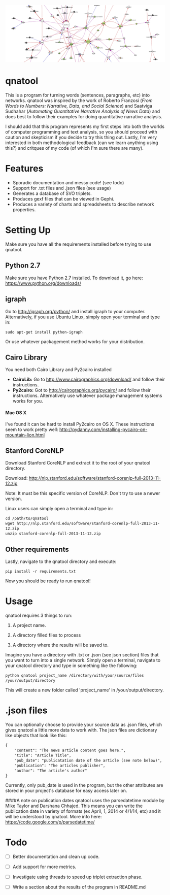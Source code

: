 ![A network graph](https://raw.githubusercontent.com/DansGit/qnatool/master/docs/abortion2.png)
# qnatool
This is a program for turning words (sentences, paragraphs, etc) into networks.
qnatool was inspired by the work of Roberto Franzosi (*From Words to Numbers: Narrative, Data, and Social Science*)
and Saatviga Sudhahar (*Automating Quantitative Narrative Analysis of News Data*) and does best to follow their
examples for doing quantitative narrative analysis. 

I should add that this program represents my first steps into
both the worlds of computer programming and text analysis, so you should proceed with caution 
and skepticism if you decide to try this thing out.
Lastly, I'm very interested in both methodological feedback
(can we learn anything using this?) and critques of my code (of which I'm sure there are many). 

# Features
* Sporadic documentation and messy code! (see todo)
* Support for .txt files and .json files (see usage)
* Generates a database of SVO triplets.
* Produces gexf files that can be viewed in Gephi.
* Produces a variety of charts and spreadsheets to describe network properties.

# Setting Up
Make sure you have all the requirements installed before trying to use qnatool.
## Python 2.7
Make sure you have Python 2.7 installed.
To download it, go here: https://www.python.org/downloads/ 

## igraph
Go to http://igraph.org/python/ and install igraph to your computer.
Alternatively, if you use Ubuntu Linux, simply open your terminal and type in:
```
sudo apt-get install python-igraph
```
Or use whatever packagement method works for your distribution.

## Cairo Library
You need both Cairo Library and Py2cairo installed
* **CairoLib:** Go to http://www.cairographics.org/download/ and follow their instructions.
* **Py2cairo:** Got to http://cairographics.org/pycairo/ and follow their instructions.
Alternatively use whatever package management systems works for you.

#### Mac OS X
I've found it can be hard to install Py2cairo on OS X.
These instructions seem to work pretty well: http://pydanny.com/installing-pycairo-on-mountain-lion.html


## Stanford CoreNLP
Download Stanford CoreNLP and extract it to the root of your qnatool directory.

Download: http://nlp.stanford.edu/software/stanford-corenlp-full-2013-11-12.zip

Note: It must be this specific version of CoreNLP. Don't try to use a newer version.

Linux users can simply open a terminal and type in:
```
cd /path/to/qnatool
wget http://nlp.stanford.edu/software/stanford-corenlp-full-2013-11-12.zip
unzip stanford-corenlp-full-2013-11-12.zip
```

## Other requirements
Lastly, navigate to the qnatool directory and execute:
```
pip install -r requirements.txt
```

Now you should be ready to run qnatool!

# Usage
qnatool requires 3 things to run:

1. A project name.

2. A directory filled files to process

3. A directory where the results will be saved to.

Imagine you have a directory with .txt or .json (see json section) files that you want to turn into a single network.
Simply open a terminal, navigate to your qnatool directory and type in something like the following:
```
python qnatool project_name /directory/with/your/source/files /your/output/directory
```
This will create a new folder called 'project_name' in /your/output/directory.

# .json files
You can optionally choose to provide your source data as .json files, which gives qnatool a little more data to work with.
The json files are dictionary like objects that look like this:
```
{
    "content": "The news article content goes here.",
    "title": "Article Title",
    "pub_date": "publicatation date of the article (see note below)",
    "publication": "The articles publisher",
    "author": "The article's author"
}
```
Currently, only pub_date is used in the program, but the other attributes are stored in your project's database for easy
access later on.

####A note on publication dates 
qnatool uses the parsedatetime module by Mike Taylor and Darshana Chhajed. This means
you can write the publication date in variety of formats (ex April, 1, 2014 or 4/1/14, etc) and it will be understood
by qnatool. More info here: https://code.google.com/p/parsedatetime/

# Todo
- [ ] Better documentation and clean up code.
- [ ] Add support for more metrics.
- [ ] Investigate using threads to speed up triplet extraction phase.
- [ ] Write a section about the results of the program in README.md

